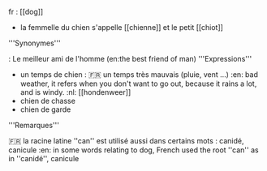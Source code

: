 fr : [[dog]]

* la femmelle du chien s'appelle [[chienne]] et le petit [[chiot]]

'''Synonymes'''

: Le meilleur ami de l'homme (en:the best friend of man)
'''Expressions'''

* un temps de chien :
:fr: un temps très mauvais (pluie, vent ...)
:en: bad weather, it refers when you don't want to go out, because it rains a lot, and is windy.
:nl: [[hondenweer]]
* chien de chasse
* chien de garde



'''Remarques'''

:fr: la racine latine ''can'' est utilisé aussi dans certains mots : canidé, canicule
:en: in some words relating to dog, French used the root ''can'' as in ''canidé'', canicule